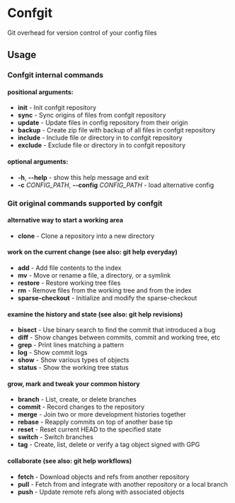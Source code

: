 # Confgit
Git overhead for version control of your config files

## Usage

### Confgit internal commands
 
#### positional arguments:
- **init**                - Init confgit repository 
- **sync**                - Sync origins of files from confgit repository
- **update**              - Update files in config repository from their origin
- **backup**              - Create zip file with backup of all files in confgit repository
- **include**             - Include file or directory in to confgit repository
- **exclude**             - Exclude file or directory in to confgit repository 
  
#### optional arguments:
- **-h**, **--help**                                - show this help message and exit 
- **-c** _CONFIG_PATH_, **--config** _CONFIG_PATH_  - load alternative config

### Git original commands supported by confgit

#### alternative way to start a working area 
 - **clone**             - Clone a repository into a new directory
    
#### work on the current change (see also: git help everyday)
- **add**               - Add file contents to the index
- **mv**                - Move or rename a file, a directory, or a symlink
- **restore**           - Restore working tree files
- **rm**                - Remove files from the working tree and from the index
- **sparse-checkout**   - Initialize and modify the sparse-checkout
    
#### examine the history and state (see also: git help revisions)
- **bisect**            - Use binary search to find the commit that introduced a bug
- **diff**              - Show changes between commits, commit and working tree, etc
- **grep**              - Print lines matching a pattern
- **log**               - Show commit logs
- **show**              - Show various types of objects
- **status**            - Show the working tree status 
  
#### grow, mark and tweak your common history
- **branch**            - List, create, or delete branches
- **commit**            - Record changes to the repository
- **merge**             - Join two or more development histories together
- **rebase**            - Reapply commits on top of another base tip
- **reset**             - Reset current HEAD to the specified state
- **switch**            - Switch branches
- **tag**               - Create, list, delete or verify a tag object signed with GPG

#### collaborate (see also: git help workflows)
- **fetch**             - Download objects and refs from another repository
- **pull**              - Fetch from and integrate with another repository or a local branch
- **push**              - Update remote refs along with associated objects

